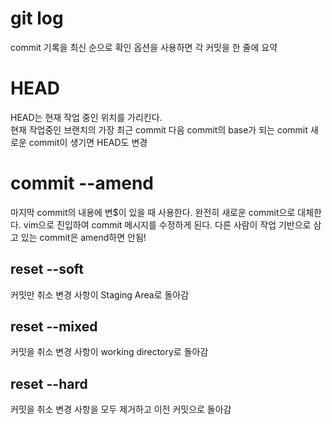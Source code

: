 # git log
 commit 기록을 최신 순으로 확인
 옵션을 사용하면 각 커밋을 한 줄에 요약
# HEAD
 HEAD는 현재 작업 중인 위치를 가리킨다.	
 현재 작업중인 브랜치의 가장 최근 commit
 다음 commit의 base가 되는 commit
 새로운 commit이 생기면 HEAD도 변경
# commit --amend
 마지막 commit의 내용에 변$이 있을 때 사용한다.
 완전히 새로운 commit으로 대체한다.
 vim으로 진입하여 commit 메시지를 수정하게 된다. 
다른 사람이 작업 기반으로 삼고 있는 commit은 amend하면 안됨!
## reset --soft
 커밋만 취소
 변경 사항이 Staging Area로 돌아감
## reset --mixed
 커밋을 취소
 변경 사항이 working directory로 돌아감
## reset --hard
 커밋을 취소
 변경 사항을 모두 제거하고 이전 커밋으로 돌아감